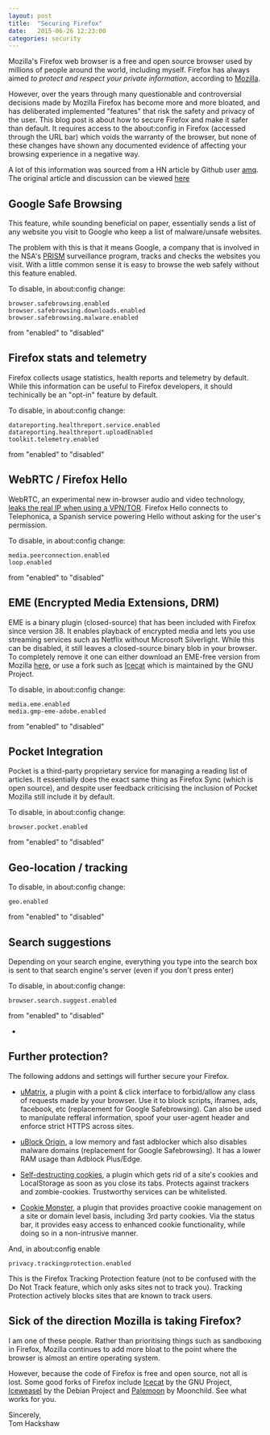 ```yaml
---
layout: post
title:  "Securing Firefox"
date:   2015-06-26 12:23:00
categories: security 
---
```


Mozilla's Firefox web browser is a free and open source browser used by millions of people around the world, including myself. Firefox has always aimed _to protect and respect your private information_, according to [Mozilla][moz].

However, over the years through many questionable and controversial decisions made by Mozilla Firefox has become more and more bloated, and has deliberated implemented "features" that risk the safety and privacy of the user.
This blog post is about how to secure Firefox and make it safer than default. It requires access to the about:config in Firefox (accessed through the URL bar) which voids the warranty of the browser, but none of these changes have shown any documented evidence of affecting your browsing experience in a negative way.

A lot of this information was sourced from a HN article by Github user [amq][amq]. The original article and discussion can be viewed [here][hn]

## Google Safe Browsing 

This feature, while sounding beneficial on paper, essentially sends a list of any website you visit to Google who keep a list of malware/unsafe websites.

The problem with this is that it means Google, a company that is involved in the NSA's [PRISM][psm] surveillance program, tracks and checks the websites you visit. With a little common sense it is easy to browse the web safely without this feature enabled.

To disable, in about:config change:
<br>
```
browser.safebrowsing.enabled
browser.safebrowsing.downloads.enabled
browser.safebrowsing.malware.enabled
```

from "enabled" to "disabled"

## Firefox stats and telemetry ###

Firefox collects usage statistics, health reports and telemetry by default. While this information can be useful to Firefox developers, it should techinically be an "opt-in" feature by default. 

To disable, in about:config change:
<br>
```
datareporting.healthreport.service.enabled
datareporting.healthreport.uploadEnabled
toolkit.telemetry.enabled
```

from "enabled" to "disabled"

## WebRTC / Firefox Hello 

WebRTC, an experimental new in-browser audio and video technology, [leaks the real IP when using a VPN/TOR][vpn]. Firefox Hello connects to Telephonica, a Spanish service powering Hello without asking for the user's permission.

To disable, in about:config change:
<br>
```
media.peerconnection.enabled
loop.enabled
```

from "enabled" to "disabled"

## EME (Encrypted Media Extensions, DRM) 

EME is a binary plugin (closed-source) that has been included with Firefox since version 38. It enables playback of encrypted media and lets you use streaming services such as Netflix without Microsoft Silverlight. While this can be disabled, it still leaves a closed-source binary blob in your browser. To completely remove it one can either download an EME-free version from Mozilla [here][eme], or use a fork such as [Icecat][ic] which is maintained by the GNU Project.

To disable, in about:config change:
<br>

```
media.eme.enabled
media.gmp-eme-adobe.enabled
```

from "enabled" to "disabled"

## Pocket Integration 

Pocket is a third-party proprietary service for managing a reading list of articles. It essentially does the exact same thing as Firefox Sync (which is open source), and despite user feedback criticising the inclusion of Pocket Mozilla still include it by default.

To disable, in about:config change:
<br>

```
browser.pocket.enabled
```

from "enabled" to "disabled"

## Geo-location / tracking 

To disable, in about:config change:
<br>
```
geo.enabled
```

from "enabled" to "disabled"

## Search suggestions 

Depending on your search engine, everything you type into the search box is sent to that search engine's server (even if you don't press enter)

To disable, in about:config change:
<br>
```
browser.search.suggest.enabled
```

from "enabled" to "disabled"

-

## Further protection? 

The following addons and settings will further secure your Firefox.

- [uMatrix][um], a plugin with a point & click interface to forbid/allow any class of requests made by your browser. Use it to block scripts, iframes, ads, facebook, etc (replacement for Google Safebrowsing). Can also be used to manipulate refferal information, spoof your user-agent header and enforce strict HTTPS across sites.

- [uBlock Origin][ub], a low memory and fast adblocker which also disables malware domains (replacement for Google Safebrowsing). It has a lower RAM usage than Adblock Plus/Edge.

- [Self-destructing cookies][sd], a plugin which gets rid of a site's cookies and LocalStorage as soon as you close its tabs. Protects against trackers and zombie-cookies. Trustworthy services can be whitelisted.

- [Cookie Monster][cm], a plugin that provides proactive cookie management on a site or domain level basis, including 3rd party cookies. Via the status bar, it provides easy access to enhanced cookie functionality, while doing so in a non-intrusive manner.

And, in about:config enable
<br>
```
privacy.trackingprotection.enabled
```

This is the Firefox Tracking Protection feature (not to be confused with the Do Not Track feature, which only asks sites not to track you). Tracking Protection actively blocks sites that are known to track users.

## Sick of the direction Mozilla is taking Firefox?

I am one of these people. Rather than prioritising things such as sandboxing in Firefox, Mozilla continues to add more bloat to the point where the browser is almost an entire operating system.

However, because the code of Firefox is free and open source, not all is lost. Some good forks of Firefox include [Icecat][ic] by the GNU Project, [Iceweasel][iw] by the Debian Project and [Palemoon][pm] by Moonchild. See what works for you.

Sincerely,
<br>
Tom Hackshaw

[moz]: https://www.mozilla.org/en-US/firefox/desktop/
[amq]: https://github.com/amq/firefox-debloat
[hn]: https://news.ycombinator.com/item?id=9779440
[psm]: https://en.wikipedia.org/wiki/PRISM_(surveillance_program)
[vpn]: https://github.com/diafygi/webrtc-ips
[eme]: http://download.cdn.mozilla.net/pub/firefox/releases/latest/win32-EME-free/
[ic]: https://www.gnu.org/software/gnuzilla/
[um]: https://addons.mozilla.org/en-us/firefox/addon/umatrix/
[ub]: https://addons.mozilla.org/En-us/firefox/addon/ublock-origin/
[sd]: https://addons.mozilla.org/en-us/firefox/addon/self-destructing-cookies/
[cm]: https://addons.mozilla.org/en-us/firefox/addon/cookie-monster/
[iw]: https://wiki.debian.org/Iceweasel
[pm]: https://www.palemoon.org/
